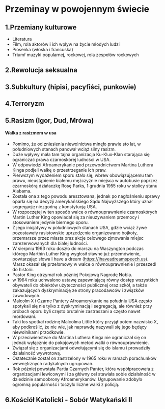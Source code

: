 # Przeminay w powojennym świecie 

## 1.Przemiany kulturowe
 - Literatura
 - Film, rola aktorów i ich wpływ na życie młodych ludzi
 - Piosenka (włoska i francuska) 
 - Triumf muzyki popularnej, rockowej, rola zespołów rockowych

## 2.Rewolucja seksualna

## 3.Subkultury (hipisi, pacyfiści, punkowie)

## 4.Terroryzm

## 5.Rasizm (Igor, Dud, Mrówa)
#### Walka z rasizmem w usa
 - Pomimo, że od zniesienia niewolnictwa minęło prawie sto lat, w południowych stanach panował wciąż silny rasizm.
 - Duże wpływy mała tam tajna organizacja Ku-Klux-Klan starająca się ograniczać prawa czarnoskórej ludności w USA.
 - W odpowiedzi Afroamerykanie pod przewodnictwem Martina Luthera Kinga podjeli walkę o przestrzeganie ich praw.
 - Pierwszym wydażeniem sporu stało się, wbrew obowiązującemu tam prawu, nieustąpienie białemu mężczyźnie miejsca w autobusie poprzez czarnoskórą działaczkę Rosę Parks, 1 grudnia 1955 roku w stolicy stanu Alabama.
 - Została ona z tego powodu aresztowana, jednak po nagłośnieniu sprawy oparła się na decyzji amerykańskiego Sądu Najwyższego który uznał segregację niezgodną z konstytucją USA.
 - W rozpoczętej w ten sposób walce o równouprawnienie czarnoskórych Martin Luther King opowiadał się za nieużywaniem przemocy i stosowaniem jedynie biernego oporu.
 - Z jego inicjatywy w południowych stanach USA, gdzie wciąż żywe pozostawały rasistowskie uprzedzenia organizowano bojkoty, przemarsze przez miasta oraz akcje celowego zjmowania miejsc zarezerwowanych dla białej ludności.
 - W sierpniu 1963 roku doszło do marszu na Waszyngton podczas którego Marthin Luther King wygłosił sławne już przemówienie, powtarzając słowa I have a dream (https://ihaveadreamspeech.us). Marsz okazał się przełomowy w walce o równouprawnienie i przeszedł do historii.
 - Pastor King otrzymał rok później Pokojową Nagrodę Nobla.
 - w 1964 roku uchwalono ustawę zapewniającą równy dostęp wszystkich obywateli do obiektów użyteczności publicznej oraz szkół, a także zakazujących dyskryminację ze strony pracodawców i związków zawodowych.
 - Malcolm X i Czarne Pantery Afroamerykanie na południu USA często spotykali się nie tylko z dyskryminacją i segregacją, ale również przy próbach oporu byli często brutalnie zastraszani a często nawet mordowani.
 - Taki los spotkał rodzinę Malcolma Little który przyjął potem nazwisko X, aby podkreślić, że nie wie, jak naprawdę nazywali się jego będący niewolnikami przodkowie. 
 - W przeciwieństwie do Martina Luthera Kinga nie ograniczał się on jednak wyłącznie do pokojowych metod walki o równouprawnienie.
 - Związał się z organizacjami odwołującymi się do islamu i prowadziły działalność wywrotową.
 - Ostatecznie został on zastrzelony w 1965 roku w ramach porachunków wewnętrznych radykalnych ugrupowań.
 - Rok później powstała Partia Czarnych Panter, która współpracowała z organizacjami lewicowymi i za główny cel stawiała sobie działalność w dziedzinie samoobrony Afroamerykanów. Ugrupowanie zdobyło ogromną popularność i toczyło liczne walki z policją. 
## 6.Kościół Katolicki - Sobór Watykański II
